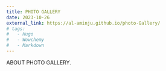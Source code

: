```yaml
---
title: PHOTO GALLERY
date: 2023-10-26
external_link: https://al-aminju.github.io/photo-Gallery/
# tags:
#   - Hugo
#   - Wowchemy
#   - Markdown
---
```


ABOUT PHOTO GALLERY.

<!--more-->
